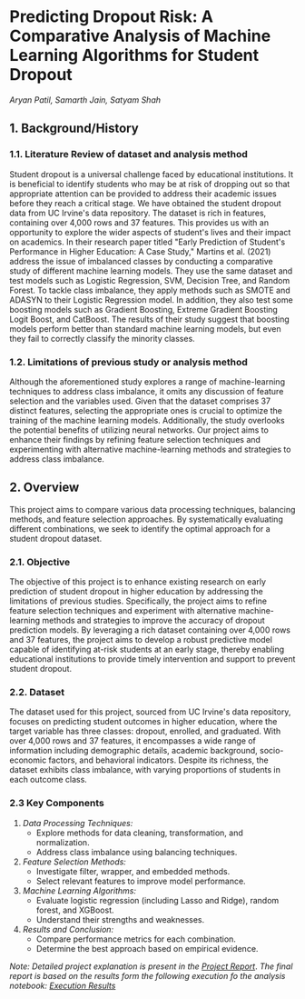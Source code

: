 # Predicting Dropout Risk: A Comparative Analysis of Machine Learning Algorithms for Student Dropout
_Aryan Patil, Samarth Jain, Satyam Shah_

## 1. Background/History
### 1.1. Literature Review of dataset and analysis method
Student dropout is a universal challenge faced by educational institutions. It is beneficial to 
identify students who may be at risk of dropping out so that appropriate attention can be 
provided to address their academic issues before they reach a critical stage. We have 
obtained the student dropout data from UC Irvine's data repository. The dataset is rich in 
features, containing over 4,000 rows and 37 features. This provides us with an opportunity to 
explore the wider aspects of student's lives and their impact on academics.
In their research paper titled "Early Prediction of Student's Performance in Higher Education: 
A Case Study," Martins et al. (2021) address the issue of imbalanced classes by conducting 
a comparative study of different machine learning models. They use the same dataset and 
test models such as Logistic Regression, SVM, Decision Tree, and Random Forest. To tackle 
class imbalance, they apply methods such as SMOTE and ADASYN to their Logistic 
Regression model. In addition, they also test some boosting models such as Gradient 
Boosting, Extreme Gradient Boosting Logit Boost, and CatBoost. The results of their study 
suggest that boosting models perform better than standard machine learning models, but 
even they fail to correctly classify the minority classes.

### 1.2. Limitations of previous study or analysis method
Although the aforementioned study explores a range of machine-learning techniques to 
address class imbalance, it omits any discussion of feature selection and the variables used. 
Given that the dataset comprises 37 distinct features, selecting the appropriate ones is 
crucial to optimize the training of the machine learning models. Additionally, the study 
overlooks the potential benefits of utilizing neural networks. Our project aims to enhance 
their findings by refining feature selection techniques and experimenting with alternative 
machine-learning methods and strategies to address class imbalance.

## 2. Overview
This project aims to compare various data processing techniques, balancing methods, and feature
selection approaches. By systematically evaluating different combinations, we seek to identify
the optimal approach for a student dropout dataset.

### 2.1. Objective
The objective of this project is to enhance existing research on early prediction of student 
dropout in higher education by addressing the limitations of previous studies. Specifically, 
the project aims to refine feature selection techniques and experiment with alternative 
machine-learning methods and strategies to improve the accuracy of dropout prediction 
models. By leveraging a rich dataset containing over 4,000 rows and 37 features, the project 
aims to develop a robust predictive model capable of identifying at-risk students at an early 
stage, thereby enabling educational institutions to provide timely intervention and support 
to prevent student dropout.

### 2.2. Dataset
The dataset used for this project, sourced from UC Irvine's data repository, focuses on 
predicting student outcomes in higher education, where the target variable has three 
classes: dropout, enrolled, and graduated. With over 4,000 rows and 37 features, it
encompasses a wide range of information including demographic details, academic 
background, socio-economic factors, and behavioral indicators. Despite its richness, the 
dataset exhibits class imbalance, with varying proportions of students in each outcome
class.

### 2.3 Key Components
1. _Data Processing Techniques:_
   - Explore methods for data cleaning, transformation, and normalization.
   - Address class imbalance using balancing techniques.
2. _Feature Selection Methods:_
   - Investigate filter, wrapper, and embedded methods.
   - Select relevant features to improve model performance.
3. _Machine Learning Algorithms:_
   - Evaluate logistic regression (including Lasso and Ridge), random forest, and XGBoost.
   - Understand their strengths and weaknesses.
4. _Results and Conclusion:_
   - Compare performance metrics for each combination.
   - Determine the best approach based on empirical evidence.

_Note: Detailed project explanation is present in the [Project Report](IS_517_Project%20Report.pdf)_.
_The final report is based on the results form the following execution fo the analysis notebook: [Execution Results](IS_517_Project%20Report.pdf)_